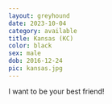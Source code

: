 ```yaml
---
layout: greyhound
date: 2023-10-04
category: available
title: Kansas (KC)
color: black
sex: male
dob: 2016-12-24
pic: kansas.jpg
---
```

I want to be your best friend!

